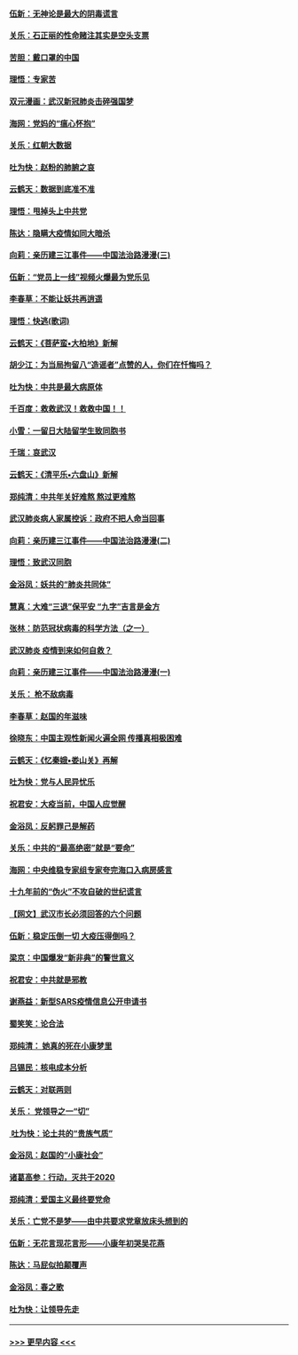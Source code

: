 #### [伍新：无神论是最大的阴毒谎言](../pages/nsc993/n11846129.md?t=02070233) 
#### [关乐：石正丽的性命赌注其实是空头支票](../pages/nsc993/n11846109.md?t=02070233) 
#### [苦胆：戴口罩的中国](../pages/nsc993/n11845576.md?t=02070233) 
#### [理悟：专家苦](../pages/nsc993/n11845564.md?t=02070233) 
#### [双元漫画：武汉新冠肺炎击碎强国梦](../pages/nsc993/n11843320.md?t=02070233) 
#### [海网：党妈的“瘟心怀抱”](../pages/nsc993/n11840740.md?t=02070233) 
#### [关乐：红朝大数据](../pages/nsc993/n11840675.md?t=02070233) 
#### [吐为快：赵粉的肺腑之哀](../pages/nsc993/n11840618.md?t=02070233) 
#### [云鹤天：数据到底准不准](../pages/nsc993/n11840325.md?t=02070233) 
#### [理悟：甩掉头上中共党](../pages/nsc993/n11838826.md?t=02070233) 
#### [陈达：隐瞒大疫情如同大暗杀](../pages/nsc993/n11838771.md?t=02070233) 
#### [向莉：亲历建三江事件——中国法治路漫漫(三)](../pages/nsc993/n11831825.md?t=02070233) 
#### [伍新：“党员上一线”视频火爆最为党乐见](../pages/nsc993/n11838200.md?t=02070233) 
#### [李春草：不能让妖共再逍遥](../pages/nsc993/n11838102.md?t=02070233) 
#### [理悟：快逃(歌词)](../pages/nsc993/n11838083.md?t=02070233) 
#### [云鹤天：《菩萨蛮▪大柏地》新解](../pages/nsc993/n11838059.md?t=02070233) 
#### [胡少江：为当局拘留八“造谣者”点赞的人，你们在忏悔吗？](../pages/nsc993/n11836801.md?t=02070233) 
#### [吐为快：中共是最大病原体](../pages/nsc993/n11836748.md?t=02070233) 
#### [千百度：救救武汉！救救中国！！](../pages/nsc993/n11836145.md?t=02070233) 
#### [小雪：一留日大陆留学生致同胞书](../pages/nsc993/n11834624.md?t=02070233) 
#### [千瑞：哀武汉](../pages/nsc993/n11833647.md?t=02070233) 
#### [云鹤天：《清平乐▪六盘山》新解](../pages/nsc993/n11833611.md?t=02070233) 
#### [郑纯清：中共年关好难熬 熬过更难熬](../pages/nsc993/n11833489.md?t=02070233) 
#### [武汉肺炎病人家属控诉：政府不把人命当回事](../pages/nsc993/n11833205.md?t=02070233) 
#### [向莉：亲历建三江事件——中国法治路漫漫(二)](../pages/nsc993/n11829102.md?t=02070233) 
#### [理悟：致武汉同胞](../pages/nsc993/n11831522.md?t=02070233) 
#### [金浴凤：妖共的“肺炎共同体”](../pages/nsc993/n11829448.md?t=02070233) 
#### [慧真：大难“三退”保平安 “九字”吉言是金方](../pages/nsc993/n11829501.md?t=02070233) 
#### [张林：防范冠状病毒的科学方法（之一）](../pages/nsc993/n11828618.md?t=02070233) 
#### [武汉肺炎 疫情到来如何自救？](../pages/nsc993/n11827632.md?t=02070233) 
#### [向莉：亲历建三江事件——中国法治路漫漫(一)](../pages/nsc993/n11827190.md?t=02070233) 
#### [关乐： 枪不敌病毒](../pages/nsc993/n11826746.md?t=02070233) 
#### [李春草：赵国的年滋味](../pages/nsc993/n11826321.md?t=02070233) 
#### [徐晓东：中国主观性新闻火遍全网 传播真相极困难](../pages/nsc993/n11826508.md?t=02070233) 
#### [云鹤天：《忆秦娥▪娄山关》再解](../pages/nsc993/n11824682.md?t=02070233) 
#### [吐为快：党与人民异忧乐](../pages/nsc993/n11824660.md?t=02070233) 
#### [祝君安：大疫当前，中国人应觉醒](../pages/nsc993/n11821946.md?t=02070233) 
#### [金浴凤：反躬罪己是解药](../pages/nsc993/n11820280.md?t=02070233) 
#### [关乐：中共的“最高绝密”就是“要命”](../pages/nsc993/n11816946.md?t=02070233) 
#### [海网：中央维稳专家组专家夸完海口入病房感言](../pages/nsc993/n11815138.md?t=02070233) 
#### [十九年前的“伪火”不攻自破的世纪谎言](../pages/nsc993/n11813238.md?t=02070233) 
#### [【网文】武汉市长必须回答的六个问题](../pages/nsc993/n11813848.md?t=02070233) 
#### [伍新：稳定压倒一切 大疫压得倒吗？](../pages/nsc993/n11812634.md?t=02070233) 
#### [梁京：中国爆发“新非典”的警世意义](../pages/nsc993/n11812554.md?t=02070233) 
#### [祝君安：中共就是邪教](../pages/nsc993/n11812431.md?t=02070233) 
#### [谢燕益：新型SARS疫情信息公开申请书](../pages/nsc993/n11808840.md?t=02070233) 
#### [蜀笑笑：论合法](../pages/nsc993/n11808064.md?t=02070233) 
#### [郑纯清： 她真的死在小康梦里](../pages/nsc993/n11806623.md?t=02070233) 
#### [吕锡民：核电成本分析](../pages/nsc993/n11806284.md?t=02070233) 
#### [云鹤天：对联两则](../pages/nsc993/n11805957.md?t=02070233) 
#### [关乐： 党领导之一“切”](../pages/nsc993/n11804505.md?t=02070233) 
#### [ 吐为快：论土共的“贵族气质”](../pages/nsc993/n11804490.md?t=02070233) 
#### [金浴凤：赵国的“小康社会”](../pages/nsc993/n11804452.md?t=02070233) 
#### [诸葛高参：行动，灭共于2020](../pages/nsc993/n11804120.md?t=02070233) 
#### [郑纯清：爱国主义最终要党命](../pages/nsc993/n11802197.md?t=02070233) 
#### [关乐：亡党不是梦——由中共要求党章放床头想到的](../pages/nsc993/n11802156.md?t=02070233) 
#### [伍新：无花言现花言形——小康年初哭吴花燕](../pages/nsc993/n11800044.md?t=02070233) 
#### [陈达：马屁似拍颠覆声](../pages/nsc993/n11800010.md?t=02070233) 
#### [金浴凤：春之歌](../pages/nsc993/n11797687.md?t=02070233) 
#### [吐为快：让领导先走](../pages/nsc993/n11797512.md?t=02070233) 

----
#### [ >>> 更早内容 <<< ](../indexes/nsc993-earlier.md)
